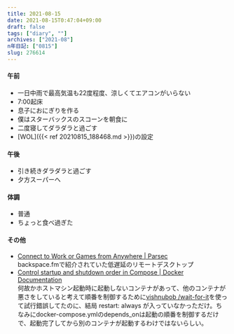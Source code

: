 ```yaml
---
title: 2021-08-15
date: 2021-08-15T0:47:04+09:00
draft: false
tags: ["diary", ""]
archives: ["2021-08"]
n年日記: ["0815"]
slug: 276614
---
```

#### 午前
- 一日中雨で最高気温も22度程度、涼しくてエアコンがいらない
- 7:00起床
- 息子におにぎりを作る
- 僕はスターバックスのスコーンを朝食に
- 二度寝してダラダラと過ごす
- [WOL]({{< ref 20210815_188468.md >}})の設定
#### 午後
- 引き続きダラダラと過ごす
- 夕方スーパーへ
#### 体調
- 普通
- ちょっと食べ過ぎた
#### その他
- [Connect to Work or Games from Anywhere | Parsec](https://parsec.app/)  
backspace.fmで紹介されていた低遅延のリモートデスクトップ
- [Control startup and shutdown order in Compose | Docker Documentation](https://docs.docker.com/compose/startup-order/)  
何故かホストマシン起動時に起動しないコンテナがあって、他のコンテナが悪さをしていると考えて順番を制御するために[vishnubob
/wait-for-it](https://github.com/vishnubob/wait-for-it)を使って試行錯誤してたのに、結局 restart: always が入っていなかっただけ。ちなみにdocker-compose.ymlのdepends_onは起動の順番を制御するだけで、起動完了してから別のコンテナが起動するわけではないらしい。
